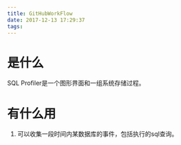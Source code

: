 ```yaml
---
title: GitHubWorkFlow
date: 2017-12-13 17:29:37
tags:
---
```


# 是什么
SQL Profiler是一个图形界面和一组系统存储过程。

# 有什么用
1. 可以收集一段时间内某数据库的事件，包括执行的sql查询。